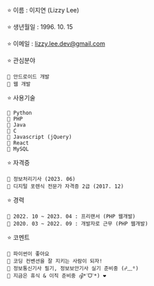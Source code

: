 ⭐ 이름 : 이지연 (Lizzy Lee)

⭐ 생년월일 : 1996. 10. 15

⭐ 이메일 : lizzy.lee.dev@gmail.com

⭐ 관심분야
```
🔸 안드로이드 개발
🔸 웹 개발
```

⭐ 사용기술
```
🔸 Python
🔸 PHP
🔸 Java
🔸 C
🔸 Javascript (jQuery)
🔸 React
🔸 MySQL
```

⭐ 자격증
```
🔸 정보처리기사 (2023. 06)
🔸 디지털 포렌식 전문가 자격증 2급 (2017. 12)
```

⭐ 경력
```
🔸 2022. 10 ~ 2023. 04 : 프리랜서 (PHP 웹개발)
🔸 2020. 03 ~ 2022. 09 : 개발자로 근무 (PHP 웹개발)
```

⭐ 코멘트
```
🔸 파이썬이 좋아요
🔸 코딩 컨벤션을 잘 지키는 사람이 되자!
🔸 정보통신기사 필기, 정보보안기사 실기 준비중 (☍﹏⁰)
🔸 지금은 휴식 & 이직 준비중 ദ്ദി*ˊᗜˋ*) ❤️
```
